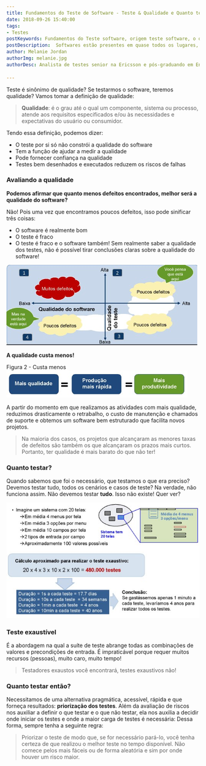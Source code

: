 ```yaml
---
title: Fundamentos do Teste de Software - Teste & Qualidade e Quanto testar?
date: 2018-09-26 15:40:00
tags: 
- Testes
postKeywords: Fundamentos do Teste software, origem teste software, o que é erro teste software, defeito teste software, falha no teste software, testes software, conceito de teste de software
postDescription:  Softwares estão presentes em quase todos os lugares, na padaria de bairro até grandes e poderosos estabelecimentos como aeroportos, bancos. E todos nós já passamos por algum tipo de falha de software como insdisponibilidade de software e sites, lentidão, etc.
author: Melanie Jordan
authorImg: melanie.jpg
authorDesc: Analista de testes senior na Ericsson e pós-graduando em Engenharia da Qualidade de Software pelo Senac

---
```


Teste é sinônimo de qualidade? Se testarmos o software, teremos qualidade?
Vamos tomar a definição de qualidade:
> **Qualidade**: é o grau até o qual um componente, sistema ou processo, atende aos requisitos especificados e/ou às necessidades e expectativas do usuário ou consumidor.

Tendo essa definição, podemos dizer:
* O teste por si só não constrói a qualidade do software
* Tem a função de ajudar a medir a qualidade
* Pode fornecer confiança na qualidade
* Testes bem desenhados e executados reduzem os riscos de falhas

### Avaliando a qualidade

**Podemos afirmar que quanto menos defeitos encontrados, melhor será a qualidade do software?**
<!-- more -->
Não! Pois uma vez que encontramos poucos defeitos, isso pode sinificar três coisas:
* O software é realmente bom
* O teste é fraco
* O teste é fraco e o software também!
Sem realmente saber a qualidade dos testes, não é possível tirar conclusões claras sobre a qualidade do software!

![Avaliando a Qualidade](/posts/Figura1_AvaliandoQualidade.jpg)

**A qualidade custa menos!**

Figura 2 - Custa menos
![Custa menos](/posts/Figura2_CustaMenos.jpg)

A partir do momento em que realizamos as atividades com mais qualidade, reduzimos drasticamente o retrabalho, o custo de manutenção e chamados de suporte e obtemos um software bem estruturado que facilita novos projetos.

> Na maioria dos casos, os projetos que alcançaram as menores taxas de defeitos são também os que alcançaram os prazos mais curtos.
> Portanto, ter qualidade é mais barato do que não ter!

### Quanto testar?
Quando sabemos que foi o necessário, que testamos o que era preciso? Devemos testar tudo, todos os cenários e casos de teste?
Na verdade, não funciona assim. Não devemos testar **tudo**. Isso não existe! Quer ver?

![Quanto testar](/posts/Figura3_QuantoTestar.jpg)

### Teste exaustível
É a abordagem na qual a suíte de teste abrange todas as combinações de valores e precondições de entrada.
É impraticável porque requer muitos recursos (pessoas), muito caro, muito tempo!

> Testadores exaustos você encontrará, testes exaustivos não!

### Quanto testar então?

Necessitamos de uma alternativa pragmática, acessível, rápida e que forneça resultados: **priorização dos testes**.
Além da avaliação de riscos nos auxiliar a definir o que testar e o que não testar, ela nos auxilia a decidir onde iniciar os testes e onde a maior carga de testes é necessária: Dessa forma, sempre tenha a seguinte regra:
> Priorizar o teste de modo que, se for necessário pará-lo, você tenha certeza de que realizou o melhor teste no tempo disponível.
> Não comece pelos mais fáceis ou de forma aleatória e sim por onde houver um risco maior.
